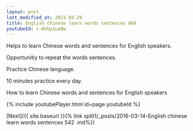 ```yaml
---
layout: post
last_modified_at: 2021-03-29
title: English chinese learn words sentences 884 
youtubeId: c-AVUy1LeBw
---
```

 
 
Helps to learn Chinese words and sentences for English speakers.

Opportunitiy to repeat the words sentences. 

Practice Chinese language. 
 
10 minutes practice every day. 
 
How to learn Chinese words and sentences for English speakers 
 
{% include youtubePlayer.html id=page.youtubeId %}
 
 
[Next]({{ site.baseurl }}{% link  split1/_posts/2016-03-14-English chinese learn words sentences 542 .md%})
 
